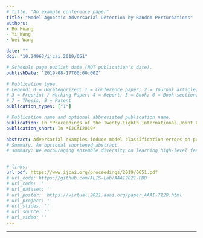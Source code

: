 ```yaml
---
# title: "An example conference paper"
title: "Model-Agnostic Adversarial Detection by Random Perturbations"
authors:
- Bo Huang
- Yi Wang
- Wei Wang

date: ""
doi: "10.24963/ijcai.2019/651"

# Schedule page publish date (NOT publication's date).
publishDate: "2019-08-17T00:00:00Z"

# Publication type.
# Legend: 0 = Uncategorized; 1 = Conference paper; 2 = Journal article;
# 3 = Preprint / Working Paper; 4 = Report; 5 = Book; 6 = Book section;
# 7 = Thesis; 8 = Patent
publication_types: ["1"]

# Publication name and optional abbreviated publication name.
publication: In *Proceedings of the Twenty-Eighth International Joint Conference on Artificial Intelligence (IJCAI-19).*
publication_short: In *IJCAI2019*

abstract: Adversarial examples induce model classification errors on purpose, which has raised concerns on the security aspect of machine learning techniques. Many existing countermeasures are compromised by adaptive adversaries and transferred examples. We propose a model-agnostic approach to resolve the problem by analysing the model responses to an input under random perturbations, and study the robustness of detecting norm-bounded adversarial distortions in a theoretical framework. Extensive evaluations are performed on the MNIST, CIFAR-10 and ImageNet datasets. The results demonstrate that our detection method is effective and resilient against various attacks including black-box attacks and the powerful CW attack with four adversarial adaptations.
# Summary. An optional shortened abstract.
# summary: We encouraging ensemble diversity on learning high-level feature representations and gradient dispersion in simultaneous training of deep ensemble networks.


# links:
url_pdf: https://www.ijcai.org/proceedings/2019/0651.pdf
# url_code: https://github.com/ALIS-Lab/AAAI2021-PDD
# url_code: ''
# url_dataset: ''
# url_poster:  https://virtual.2021.aaai.org/paper_AAAI-7120.html
# url_project: ''
# url_slides: ''
# url_source: ''
# url_video: ''
---
```

---
